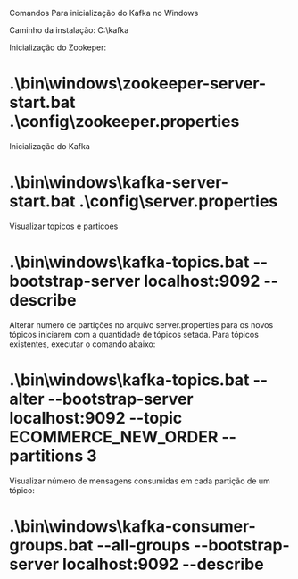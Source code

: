 Comandos Para inicialização do Kafka no Windows

Caminho da instalação: C:\kafka

Inicialização do Zookeper:
 
# .\bin\windows\zookeeper-server-start.bat .\config\zookeeper.properties

Inicialização do Kafka

# .\bin\windows\kafka-server-start.bat .\config\server.properties

Visualizar topicos e particoes

# .\bin\windows\kafka-topics.bat --bootstrap-server localhost:9092 --describe

Alterar numero de partições no arquivo server.properties para os novos tópicos iniciarem com a quantidade de tópicos setada.
Para tópicos existentes, executar o comando abaixo:

# .\bin\windows\kafka-topics.bat --alter --bootstrap-server localhost:9092 --topic ECOMMERCE_NEW_ORDER --partitions 3

Visualizar número de mensagens consumidas em cada partição de um tópico:

#  .\bin\windows\kafka-consumer-groups.bat --all-groups --bootstrap-server localhost:9092 --describe